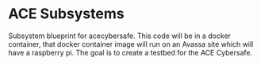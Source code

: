 # ACE Subsystems

Subsystem blueprint for acecybersafe. This code will be in a docker container, that docker container image will run on an Avassa site which will have a raspberry pi. The goal is to create a testbed for the ACE Cybersafe.
